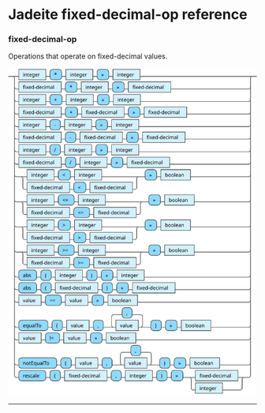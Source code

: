 <!---
  This markdown file was generated. Do not edit.
  -->

# Jadeite fixed-decimal-op reference

### <a name="fixed-decimal-op"></a>fixed-decimal-op

Operations that operate on fixed-decimal values.

!["fixed-decimal-op"](./halite-bnf-diagrams/fixed-decimal-op-j.svg)

---
